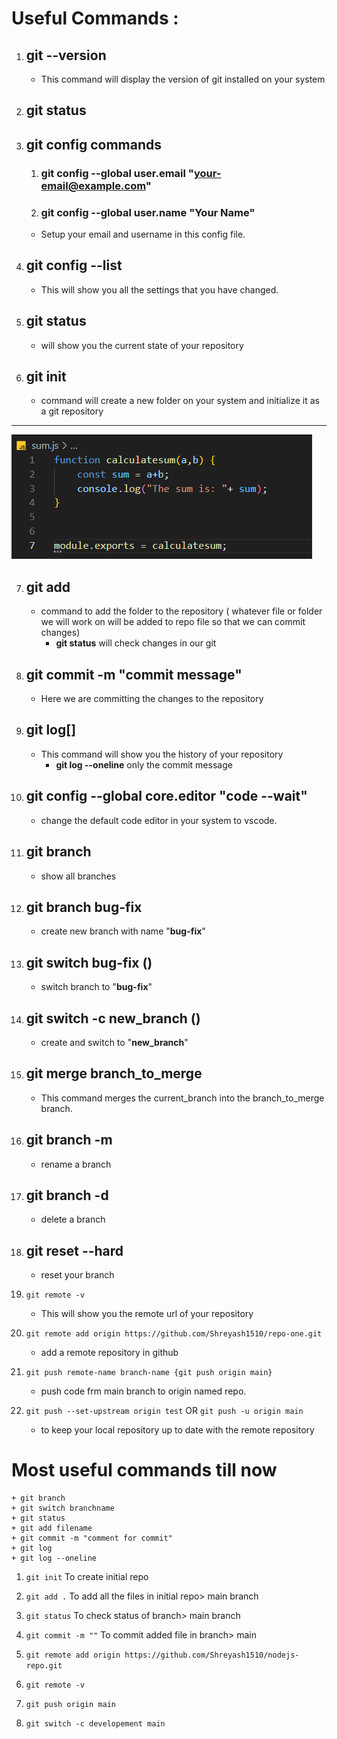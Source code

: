 # Useful Commands :

1. ## git --version
   * This command will display the version of git installed on your system
2. ## git status
3. ## git config commands
   1. ### git config --global user.email "your-email@example.com"
   2. ### git config --global user.name "Your Name" 
    * Setup your email and username in this config file. 
4. ## git config --list
    * This will show you all the settings that you have changed. 
5. ## git status
    * will show you the current state of your repository 
6. ## git init 
    * command will create a new folder on your system and initialize it as a git repository
***

![git workflow image](image-2.png)


7. ## git add <file> <file2>
    * command to add the folder to the repository ( whatever file or folder we will work on will be added to repo file so that we can commit changes)  
      - **git status** will check changes in our git 
8.  ## git commit -m "commit message"
       * Here we are committing the changes to the repository

9. ## git log[]
    + This command will show you the history of your repository
       + **git log --oneline** only the commit message

10. ## git config --global core.editor "code --wait"
    + change the default code editor in your system to vscode.
11. ## git branch
    + show all branches 
12. ## git branch bug-fix 
    + create new branch with name "**bug-fix**"
13. ## git switch bug-fix  ()
    + switch branch to "**bug-fix**"
14. ## git switch -c new_branch  ()
    + create and switch to "**new_branch**"
15. ## git merge branch_to_merge
    + This command merges the current_branch  into the branch_to_merge branch.
16. ## git branch -m <old-branch-name> <new-branch-name>
    + rename a branch
17. ## git branch -d <branch-name>
    + delete a branch
18. ## git reset --hard <commit-hash>
    +  reset your branch
22. ```git remote -v```
    + This will show you the remote url of your repository
19. ```git remote add origin https://github.com/Shreyash1510/repo-one.git```
    + add a remote repository in github
20. ```git push remote-name branch-name {git push origin main}```
    + push code frm main branch to origin named repo.
21. ```git push --set-upstream origin test```  OR ```git push -u origin main```
    + to keep your local repository up to date with the remote repository 
# Most useful commands till now
  ```+ git status
  + git branch
  + git switch branchname
  + git status
  + git add filename
  + git commit -m "comment for commit"
  + git log
  + git log --oneline
```
1. ```git init``` To create initial repo
2. ```git add .``` To add all the files in initial repo> main branch
3. ```git status``` To check status of branch> main branch
4. ```git commit -m ""``` To commit added file in branch> main
5. ```git remote add origin https://github.com/Shreyash1510/nodejs-repo.git```
6. ```git remote -v```
7. ```git push origin main```

8. ```git switch -c developement main```